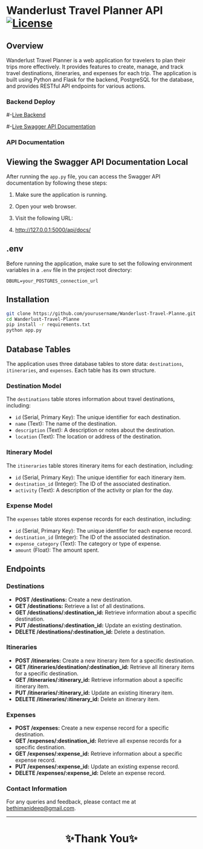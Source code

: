 #  Wanderlust Travel Planner API [![License](https://img.shields.io/badge/License-MIT-blue.svg)](https://opensource.org/licenses/MIT)
## Overview

Wanderlust Travel Planner is a web application for travelers to plan their trips more effectively. It provides features to create, manage, and track travel destinations, itineraries, and expenses for each trip. The application is built using Python and Flask for the backend, PostgreSQL for the database, and provides RESTful API endpoints for various actions.

### Backend Deploy
#-[Live Backend](https://wanderlust-travel-planner-demo.vercel.app/)    

#-[Live Swagger API Documentation](https://travel-api-two.vercel.app/api/docs/)

### API Documentation
## Viewing the Swagger API Documentation Local

After running the `app.py` file, you can access the Swagger API documentation by following these steps:

1. Make sure the application is running.

2. Open your web browser.

3. Visit the following URL:
4.  http://127.0.0.1:5000/api/docs/

## .env

Before running the application, make sure to set the following environment variables in a `.env` file in the project root directory:

```
DBURL=your_POSTGRES_connection_url
```
## Installation
   ```bash
  git clone https://github.com/yourusername/Wanderlust-Travel-Planne.git
  cd Wanderlust-Travel-Planne
  pip install -r requirements.txt
  python app.py
   ```

## Database Tables

The application uses three database tables to store data: `destinations`, `itineraries`, and `expenses`. Each table has its own structure.

### Destination Model

The `destinations` table stores information about travel destinations, including:

- `id` (Serial, Primary Key): The unique identifier for each destination.
- `name` (Text): The name of the destination.
- `description` (Text): A description or notes about the destination.
- `location` (Text): The location or address of the destination.

### Itinerary Model

The `itineraries` table stores itinerary items for each destination, including:

- `id` (Serial, Primary Key): The unique identifier for each itinerary item.
- `destination_id` (Integer): The ID of the associated destination.
- `activity` (Text): A description of the activity or plan for the day.

### Expense Model

The `expenses` table stores expense records for each destination, including:

- `id` (Serial, Primary Key): The unique identifier for each expense record.
- `destination_id` (Integer): The ID of the associated destination.
- `expense_category` (Text): The category or type of expense.
- `amount` (Float): The amount spent.


## Endpoints

### Destinations

- **POST /destinations:** Create a new destination.
- **GET /destinations:** Retrieve a list of all destinations.
- **GET /destinations/:destination_id:** Retrieve information about a specific destination.
- **PUT /destinations/:destination_id:** Update an existing destination.
- **DELETE /destinations/:destination_id:** Delete a destination.

### Itineraries

- **POST /itineraries:** Create a new itinerary item for a specific destination.
- **GET /itineraries/destination/:destination_id:** Retrieve all itinerary items for a specific destination.
- **GET /itineraries/:itinerary_id:** Retrieve information about a specific itinerary item.
- **PUT /itineraries/:itinerary_id:** Update an existing itinerary item.
- **DELETE /itineraries/:itinerary_id:** Delete an itinerary item.

### Expenses

- **POST /expenses:** Create a new expense record for a specific destination.
- **GET /expenses/:destination_id:** Retrieve all expense records for a specific destination.
- **GET /expenses/:expense_id:** Retrieve information about a specific expense record.
- **PUT /expenses/:expense_id:** Update an existing expense record.
- **DELETE /expenses/:expense_id:** Delete an expense record.


### Contact Information

For any queries and feedback, please contact me at [bethimanideep@gmail.com](mailto:bethimanideep@gmail.com).

---

<h1 align="center">✨Thank You✨</h1>
